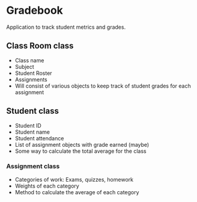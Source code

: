 # Gradebook
Application to track student metrics and grades.

## Class Room class
- Class name
- Subject
- Student Roster
- Assignments
- Will consist of various objects to keep track of student grades for each assignment

## Student class
- Student ID
- Student name
- Student attendance
- List of assignment objects with grade earned (maybe)
- Some way to calculate the total average for the class

### Assignment class
- Categories of work: Exams, quizzes, homework
- Weights of each category
- Method to calculate the average of each category
